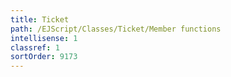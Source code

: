 ```yaml
---
title: Ticket
path: /EJScript/Classes/Ticket/Member functions
intellisense: 1
classref: 1
sortOrder: 9173
---
```





